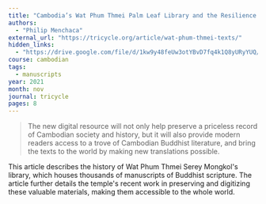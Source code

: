 ```yaml
---
title: "Cambodia’s Wat Phum Thmei Palm Leaf Library and the Resilience of Buddhist Texts"
authors:
  - "Philip Menchaca"
external_url: "https://tricycle.org/article/wat-phum-thmei-texts/"
hidden_links:
  - "https://drive.google.com/file/d/1kw9y48feUw3otYBvD7fq4k1Q8yURyYUQ/view?usp=sharing"
course: cambodian
tags:
  - manuscripts
year: 2021
month: nov
journal: tricycle
pages: 8
---
```


> The new digital resource will not only help preserve a priceless
record of Cambodian society and history, but it will also provide modern readers
access to a trove of Cambodian Buddhist literature, and bring the texts to the
world by making new translations possible.

This article describes the history of Wat Phum Thmei Serey Mongkol's library, which houses thousands of manuscripts of Buddhist scripture. The article further details the temple's recent work in preserving and digitizing these valuable materials, making them accessible to the whole world.

